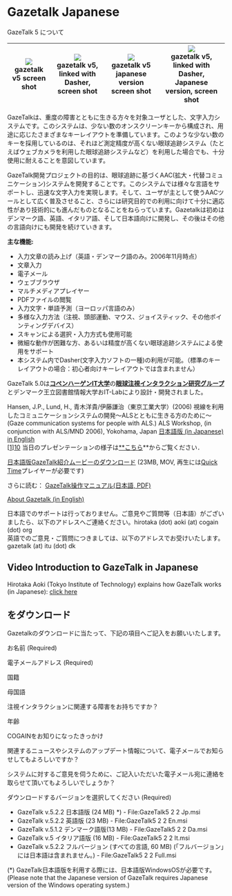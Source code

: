 # Gazetalk Japanese 
  
GazeTalk 5 について 

|![][1]<br>gazetalk v5 screen shot<br>|![][3] <br>gazetalk v5, linked with Dasher, screen shot<br>|![][4] <br>gazetalk v5 japanese version screen shot<br>|![][5]<br>gazetalk v5, linked with Dasher, Japanese version, screen shot<br>|
|:---:|:---:|:---:|:---:|


GazeTalkは、重度の障害とともに生きる方々を対象ユーザとした、文字入力システムです。このシステムは、少ない数のオンスクリーンキーから構成され、用途に応じたさまざまなキーレイアウトを準備しています。このような少ない数のキーを採用しているのは、それほど測定精度が高くない眼球追跡システム（たとえばウェブカメラを利用した眼球追跡システムなど）を利用した場合でも、十分使用に耐えることを意図しています。

GazeTalk開発プロジェクトの目的は、眼球追跡に基づくAAC(拡大・代替コミュニケーション)システムを開発することです。このシステムでは様々な言語をサポートし、迅速な文字入力を実現します。そして、ユーザが主として使うAACツールとして広く普及させること、さらには研究目的での利用に向けて十分に適応性があり技術的にも進んだものとなることをねらっています。Gazetalkは初めはデンマーク語、英語、イタリア語、そして日本語向けに開発し、その後はその他の言語向けにも開発を続けていきます。

**主な機能:**

* 入力文章の読み上げ（英語・デンマーク語のみ。2006年11月時点） 
* 文章入力 
* 電子メール 
* ウェブブラウザ 
* マルチメディアプレイヤー 
* PDFファイルの閲覧 
* 入力文字・単語予測（ヨーロッパ言語のみ） 
* 多様な入力方法（注視、頭部運動、マウス、ジョイスティック、その他ポインティングデバイス） 
* スキャンによる選択・入力方式も使用可能 
* 微細な動作が困難な方、あるいは精度が高くない眼球追跡システムによる使用をサポート 
* 本システム内でDasher(文字入力ソフトの一種)の利用が可能。（標準のキーレイアウトの場合：初心者向けキーレイアウトでは含まれません） 

GazeTalk 5.0は[**コペンハーゲンIT大学**][6]の[**眼球注視インタラクション研究グループ**][7] とデンマーク王立図書館情報大学おIT-Labにより設計・開発されました。

  
Hansen, J.P., Lund, H., 青木洋貴/伊藤謙治（東京工業大学）(2006) 視線を利用したコミュニケーションシステムの開発～ALSとともに生きる方のために～ (Gaze communication systems for people with ALS.) ALS Workshop, (in conjunction with ALS/MND 2006), Yokohama, Japan [ 日本語版 (in Japanese)][8] [in English][9]  
[[1]][10] 当日のプレゼンテーションの様子は[**こちら][10]**からご覧ください．

[日本語版GazeTalk紹介ムービーのダウンロード][11] (23MB, MOV, 再生には[Quick Time][12]プレイヤーが必要です) 

さらに読む： [GazeTalk操作マニュアル(日本語, PDF) ][13]

[About Gazetalk (in English)][14]

日本語でのサポートは行っておりません。ご意見やご質問等（日本語）がございましたら、以下のアドレスへご連絡ください。hirotaka (dot) aoki (at) cogain (dot) org  
英語でのご意見・ご質問につきましては、以下のアドレスでお受けいたします。gazetalk (at) itu (dot) dk  

##  Video Introduction to GazeTalk in Japanese 

Hirotaka Aoki (Tokyo Institute of Technology) explains how GazeTalk works (in Japanese): [click here][15]

##  をダウンロード

Gazetalkのダウンロードに当たって、下記の項目へご記入をお願いいたします。 

お名前 (Required) 

電子メールアドレス (Required) 

国籍 

母国語 

注視インタラクションに関連する障害をお持ちですか？ 

年齢 

COGAINをお知りになったきっかけ 

関連するニュースやシステムのアップデート情報について、電子メールでお知らせしてもよろしいですか？ 

システムに対するご意見を伺うために、ご記入いただいた電子メール宛に連絡を取らせて頂いてもよろしいでしょうか？ 

ダウンロードするバージョンを選択してください (Required) 

* GazeTalk v.5.2.2 日本語版 (24 MB) *) - File:GazeTalk5 2 2 Jp.msi
* GazeTalk v.5.2.2 英語版 (23 MB) - File:GazeTalk5 2 2 En.msi
* GazeTalk v.5.1.2 デンマーク語版(13 MB) - File:GazeTalk5 2 2 Da.msi
* GazeTalk v.5 イタリア語版 (16 MB) - File:GazeTalk5 2 2 It.msi
* GazeTalk v.5.2.2 フルバージョン (すべての言語, 60 MB) (「フルバージョン」には日本語は含まれません。) - File:GazeTalk5 2 2 Full.msi

  
(*) GazeTalk日本語版を利用する際には、日本語版WindowsOSが必要です。  
(Please note that the Japanese version of GazeTalk requires Japanese version of the Windows operating system.) 

[1]: /Img/180px-Gazetalk5-frontpage.jpg
[3]: /Img/180px-GazeTalk-v5-linked-with-Dasher.jpg
[4]: http://wiki.cogain.org/images/thumb/2/26/GazeTalk-v5-Japanese.jpg/180px-GazeTalk-v5-Japanese.jpg
[5]: http://wiki.cogain.org/images/thumb/e/ec/GazeTalk-v5-linked-with-Dasher_Japanese.jpg/180px-GazeTalk-v5-linked-with-Dasher_Japanese.jpg
[6]: http://www.itu.dk/
[7]: http://www.itu.dk/research/EyeGazeInteraction/
[8]: http://wiki.cogain.org/images/d/d0/ALS_Workshop_Yokohama2006-Japanese.pdf "ALS Workshop Yokohama2006-Japanese.pdf"
[9]: http://wiki.cogain.org/images/a/a2/ALS_Workshop_Yokohama2006.pdf "ALS Workshop Yokohama2006.pdf"
[10]: http://www.cacr.media.teu.ac.jp/grant/als/video/5.asx
[11]: http://wiki.cogain.org/images/2/23/Gazetalk_jp_final.mov "Gazetalk jp final.mov"
[12]: http://www.apple.jp/quicktime/download/
[13]: http://wiki.cogain.org/images/6/6a/GazeTalk5_2_2-manual-jp.pdf "GazeTalk5 2 2-manual-jp.pdf"
[14]: http://wiki.cogain.org/index.php/Gazetalk "Gazetalk"
[15]: http://wiki.cogain.org/images/1/1c/GazeTalk_jp.swf "GazeTalk jp.swf"

  
<!--stackedit_data:
eyJoaXN0b3J5IjpbLTQ5ODQxMTM0LC0yMTExMjE4NTk1XX0=
-->